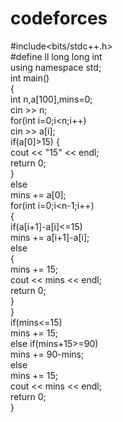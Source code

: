 # codeforces                           
#include<bits/stdc++.h>                                 
#define ll long long int                                     
using namespace std;                  
int main()                          
{              
    int n,a[100],mins=0;                  
    cin >> n;                
    for(int i=0;i<n;i++)                       
        cin >> a[i];                     
    if(a[0]>15)
    {               
        cout << "15" << endl;                    
        return 0;                    
    }                       
    else                      
        mins += a[0];                  
    for(int i=0;i<n-1;i++)                      
    {                           
        if(a[i+1]-a[i]<=15)                
           mins += a[i+1]-a[i];                      
        else                            
        {                        
            mins += 15;                       
            cout << mins << endl;                       
            return 0;                        
        }                        
    }                         
    if(mins<=15)                    
        mins += 15;                 
    else if(mins+15>=90)                    
        mins += 90-mins;                        
    else                   
        mins += 15;                     
    cout << mins << endl;                     
    return 0;                       
}

